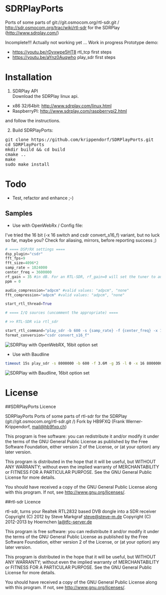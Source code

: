 # SDRPlayPorts
Ports of some parts of git://git.osmocom.org/rtl-sdr.git / http://sdr.osmocom.org/trac/wiki/rtl-sdr for the SDRPlay (http://www.sdrplay.com/) 


Incomplete!!! Actually not working yet ... Work in progress
Prototype demo:
* https://youtu.be/rDvxwpe5HT8 rtl_tcp first steps
* https://youtu.be/aYnz0Auqwho play_sdr first steps

# Installation

1. SDRPlay API
<br>Download the SDRPlay linux api.
* x86 32/64bit: http://www.sdrplay.com/linux.html
* RaspberryPI: http://www.sdrplay.com/raspberrypi2.html

and follow the instructions.

2. Build SDRPlayPorts:
<pre>
git clone https://github.com/krippendorf/SDRPlayPorts.git
cd SDRPlayPorts
mkdir build && cd build
cmake ..
make
sudo make install
</pre>

# Todo
* Test, refactor and enhance ;-)

## Samples
* Use with OpenWebRx / Config file:

I've tried the 16 bit (-x 16 switch and csdr convert_s16_f) variant, but no luck so far, maybe you?
Check for aliasing, mirrors, before reporting success ;)

```python
# ==== DSP/RX settings ====
dsp_plugin="csdr"
fft_fps=9
fft_size=4096*2
samp_rate = 1024000
center_freq = 3600000
rf_gain = 35 #in dB. For an RTL-SDR, rf_gain=0 will set the tuner to auto gain mode, else it will be in manual gain mode.
ppm = 0

audio_compression="adpcm" #valid values: "adpcm", "none"
fft_compression="adpcm" #valid values: "adpcm", "none"

start_rtl_thread=True

# ==== I/Q sources (uncomment the appropriate) ====

# >> RTL-SDR via rtl_sdr

start_rtl_command="play_sdr -b 600 -s {samp_rate} -f {center_freq} -x 16 -g {rf_gain} -y 0 -".format(rf_gain=rf_gain, center_freq=center_freq, samp_rate=samp_rate, ppm=ppm)
format_conversion="csdr convert_s16_f"

```
![SDRPlay with OpenWebRX, 16bit option set](https://raw.githubusercontent.com/krippendorf/SDRPlayPorts/master/doc/img/openwebrxcfg.png)
* Use with Baudline


```bash
timeout 15s play_sdr -s 8000000 -b 600 -f 3.6M -g 35 -l 0 -x 16 8000000_16bit.raw
```
![SDRPlay with Baudline, 16bit option set](https://raw.githubusercontent.com/krippendorf/SDRPlayPorts/master/doc/img/baudlinecfg_1.png)



# License

##SDRPlayPorts Licence


 SDRPlayPorts
 Ports of some parts of rtl-sdr for the SDRPlay (git://git.osmocom.org/rtl-sdr.git /)
 Fork by HB9FXQ (Frank Werner-Krippendorf, mail@hb9fxq.ch)

 This program is free software: you can redistribute it and/or modify
 it under the terms of the GNU General Public License as published by
 the Free Software Foundation, either version 2 of the License, or
 (at your option) any later version.

 This program is distributed in the hope that it will be useful,
 but WITHOUT ANY WARRANTY; without even the implied warranty of
 MERCHANTABILITY or FITNESS FOR A PARTICULAR PURPOSE.  See the
 GNU General Public License for more details.

  You should have received a copy of the GNU General Public License
  along with this program.  If not, see <http://www.gnu.org/licenses/>.



##rtl-sdr Licence


 rtl-sdr, turns your Realtek RTL2832 based DVB dongle into a SDR receiver
 Copyright (C) 2012 by Steve Markgraf <steve@steve-m.de>
 Copyright (C) 2012-2013 by Hoernchen <la@tfc-server.de>

 This program is free software: you can redistribute it and/or modify
 it under the terms of the GNU General Public License as published by
 the Free Software Foundation, either version 2 of the License, or
 (at your option) any later version.

 This program is distributed in the hope that it will be useful,
 but WITHOUT ANY WARRANTY; without even the implied warranty of
 MERCHANTABILITY or FITNESS FOR A PARTICULAR PURPOSE.  See the
 GNU General Public License for more details.

  You should have received a copy of the GNU General Public License
  along with this program.  If not, see <http://www.gnu.org/licenses/>.



